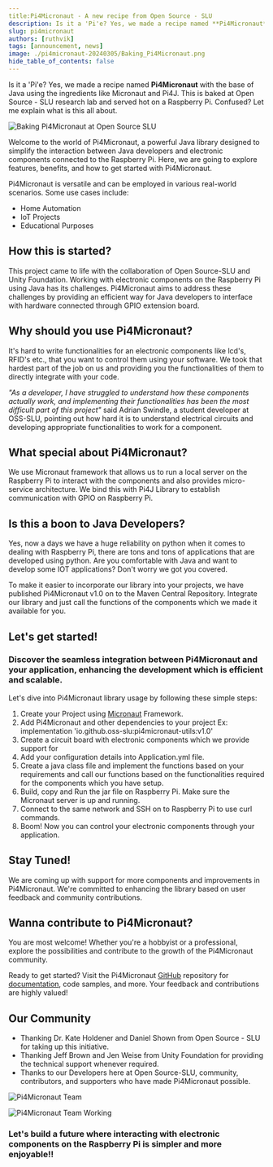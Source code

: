 ```yaml
---
title:Pi4Micronaut - A new recipe from Open Source - SLU
description: Is it a 'Pi'e? Yes, we made a recipe named **Pi4Micronaut** with the base of Java using the ingredients like Micronaut and Pi4J. This is baked at Open Source - SLU research lab and served hot on a Raspberry Pi. Confused? Let me explain what is this all about.
slug: pi4micronaut
authors: [ruthvik]
tags: [announcement, news]
image: ./pi4micronaut-20240305/Baking_Pi4Micronaut.png
hide_table_of_contents: false
---
```


Is it a 'Pi'e? Yes, we made a recipe named **Pi4Micronaut** with the base of Java using the ingredients like Micronaut and Pi4J. This is baked at Open Source - SLU research lab and served hot on a Raspberry Pi. Confused? Let me explain what is this all about.

![Baking Pi4Micronaut at Open Source SLU](./pi4micronaut-20240305/Baking_Pi4Micronaut.png)

<!--truncate-->

Welcome to the world of Pi4Micronaut, a powerful Java library designed to simplify the interaction between Java developers and electronic components connected to the Raspberry Pi. Here, we are going to explore features, benefits, and how to get started with Pi4Micronaut.

Pi4Micronaut is versatile and can be employed in various real-world scenarios. Some use cases include:
- Home Automation
- IoT Projects
- Educational Purposes

## How this is started?
This project came to life with the collaboration of Open Source-SLU and Unity Foundation. Working with electronic components on the Raspberry Pi using Java has its challenges. Pi4Micronaut aims to address these challenges by providing  an efficient way for Java developers to interface with hardware connected through GPIO extension board.

## Why should you use Pi4Micronaut?
It's hard to write functionalities for an electronic components like lcd's, RFID's etc., that you want to control them using your software. We took that hardest part of the job on us and providing you the functionalities of them to directly integrate with your code.

<i>"As a developer, I have struggled to understand how these components actually work, and implementing their functionalities has been the most difficult part of this project"</i> said Adrian Swindle, a student developer at OSS-SLU, pointing out how hard it is to understand electrical circuits and developing appropriate functionalities to work for a component.

## What special about Pi4Micronaut?
We use Micronaut framework that allows us to run a local server on the Raspberry Pi to interact with the components and also provides micro-service architecture. We bind this with Pi4J Library to establish communication with GPIO on Raspberry Pi.

## Is this a boon to Java Developers?
Yes, now a days we have a huge reliability on python when it comes to dealing with Raspberry Pi, there are tons and tons of applications that are developed using python. Are you comfortable with Java and want to develop some IOT applications? Don't worry we got you covered.

To make it easier to incorporate our library into your projects, we have published Pi4Micronaut v1.0 on to the Maven Central Repository. Integrate our library and just call the functions of the components which we made it available for you.

## Let's get started!

### Discover the seamless integration between Pi4Micronaut and your application, enhancing the development which is efficient and scalable.

Let's dive into Pi4Micronaut library usage by following these simple steps:

1. Create your Project using [Micronaut](https://micronaut.io/launch) Framework.
2. Add Pi4Micronaut and other dependencies to your project
    Ex:  implementation 'io.github.oss-slu:pi4micronaut-utils:v1.0'
3. Create a circuit board with electronic components which we provide support for
4. Add your configuration details into Application.yml file.
5. Create a java class file and implement the functions based on your requirements and call our functions based on the functionalities required for the components which you have setup.
6. Build, copy and Run the jar file on Raspberry Pi. Make sure the Micronaut server is up and running.
7. Connect to the same network and SSH on to Raspberry Pi to use curl commands.
8. Boom! Now you can control your electronic components through your application.


## Stay Tuned!
We are coming up with support for more components and improvements in Pi4Micronaut. We're committed to enhancing the library based on user feedback and community contributions.

## Wanna contribute to Pi4Micronaut?
You are most welcome! Whether you're a hobbyist or a professional, explore the possibilities and contribute to the growth of the Pi4Micronaut community.

Ready to get started? Visit the Pi4Micronaut [GitHub](https://github.com/oss-slu/Pi4Micronaut) repository for [documentation](https://oss-slu.github.io/Pi4Micronaut/), code samples, and more. Your feedback and contributions are highly valued!

## Our Community
- Thanking Dr. Kate Holdener and Daniel Shown from Open Source - SLU for taking up this initiative.
- Thanking Jeff Brown and Jen Weise from Unity Foundation for providing the technical support whenever required.
- Thanks to our Developers here at Open Source-SLU, community, contributors, and supporters who have made Pi4Micronaut possible.

![Pi4Micronaut Team](./pi4micronaut-20240305/pi4micronaut_team.jpg)

![Pi4Micronaut Team Working](./pi4micronaut-20240305/pi4micronaut_team_working.jpg)

### Let's build a future where interacting with electronic components on the Raspberry Pi is simpler and more enjoyable!!